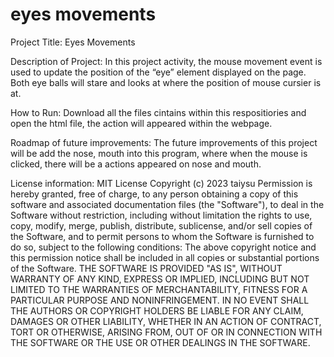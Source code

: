 # eyes movements
Project Title: Eyes Movements

Description of Project: 
In this project activity, the mouse movement event is used to update the position of the “eye” element displayed on the page. Both eye balls will stare and looks at where the position of mouse cursier is at. 

How to Run: 
Download all the files cintains within this respositiories and open the html file, the action will appeared within the webpage.

Roadmap of future improvements: 
The future improvements of this project will be add the nose, mouth into this program, where when the mouse is clicked, there will be a actions appeared on nose and mouth.

License information: 
MIT License Copyright (c) 2023 taiysu Permission is hereby granted, free of charge, to any person obtaining a copy of this software and associated documentation files (the "Software"), to deal in the Software without restriction, including without limitation the rights to use, copy, modify, merge, publish, distribute, sublicense, and/or sell copies of the Software, and to permit persons to whom the Software is furnished to do so, subject to the following conditions: The above copyright notice and this permission notice shall be included in all copies or substantial portions of the Software. THE SOFTWARE IS PROVIDED "AS IS", WITHOUT WARRANTY OF ANY KIND, EXPRESS OR IMPLIED, INCLUDING BUT NOT LIMITED TO THE WARRANTIES OF MERCHANTABILITY, FITNESS FOR A PARTICULAR PURPOSE AND NONINFRINGEMENT. IN NO EVENT SHALL THE AUTHORS OR COPYRIGHT HOLDERS BE LIABLE FOR ANY CLAIM, DAMAGES OR OTHER LIABILITY, WHETHER IN AN ACTION OF CONTRACT, TORT OR OTHERWISE, ARISING FROM, OUT OF OR IN CONNECTION WITH THE SOFTWARE OR THE USE OR OTHER DEALINGS IN THE SOFTWARE.
